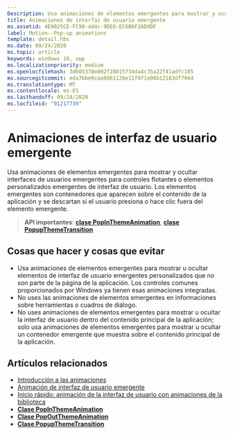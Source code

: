 ```yaml
---
Description: Usa animaciones de elementos emergentes para mostrar y ocultar interfaces de usuarios emergentes para controles flotantes o elementos personalizados emergentes de interfaz de usuario. Los elementos emergentes son contenedores que aparecen sobre el contenido de la aplicación y se descartan si el usuario presiona o hace clic fuera del elemento emergente.
title: Animaciones de interfaz de usuario emergente
ms.assetid: 4E9025CE-FC90-4d4c-9DE6-EC6B6F2AD9DF
label: Motion--Pop-up animations
template: detail.hbs
ms.date: 09/24/2020
ms.topic: article
keywords: windows 10, uwp
ms.localizationpriority: medium
ms.openlocfilehash: 3d605378e802f28015734da4c35a22f41adfc185
ms.sourcegitcommit: eda7bbe9caa9d61126e11f0f1a98b12183df794d
ms.translationtype: MT
ms.contentlocale: es-ES
ms.lasthandoff: 09/24/2020
ms.locfileid: "91217739"
---
```

# <a name="pop-up-ui-animations"></a>Animaciones de interfaz de usuario emergente



Usa animaciones de elementos emergentes para mostrar y ocultar interfaces de usuarios emergentes para controles flotantes o elementos personalizados emergentes de interfaz de usuario. Los elementos emergentes son contenedores que aparecen sobre el contenido de la aplicación y se descartan si el usuario presiona o hace clic fuera del elemento emergente.

> **API importantes**: [**clase PopInThemeAnimation**](/uwp/api/Windows.UI.Xaml.Media.Animation.PopInThemeAnimation), [**clase PopupThemeTransition**](/uwp/api/Windows.UI.Xaml.Media.Animation.PopupThemeTransition)


## <a name="dos-and-donts"></a>Cosas que hacer y cosas que evitar


-   Usa animaciones de elementos emergentes para mostrar u ocultar elementos de interfaz de usuario emergentes personalizados que no son parte de la página de la aplicación. Los controles comunes proporcionados por Windows ya tienen esas animaciones integradas.
-   No uses las animaciones de elementos emergentes en informaciones sobre herramientas o cuadros de diálogo.
-   No uses animaciones de elementos emergentes para mostrar u ocultar la interfaz de usuario dentro del contenido principal de la aplicación; solo usa animaciones de elementos emergentes para mostrar u ocultar un contenedor emergente que muestra sobre el contenido principal de la aplicación.

## <a name="related-articles"></a>Artículos relacionados

* [Introducción a las animaciones](./xaml-animation.md)
* [Animación de interfaz de usuario emergente](/previous-versions/windows/apps/jj649433(v=win.10))
* [Inicio rápido: animación de la interfaz de usuario con animaciones de la biblioteca](/previous-versions/windows/apps/hh452703(v=win.10))
* [**Clase PopInThemeAnimation**](/uwp/api/Windows.UI.Xaml.Media.Animation.PopInThemeAnimation)
* [**Clase PopOutThemeAnimation**](/uwp/api/Windows.UI.Xaml.Media.Animation.PopOutThemeAnimation)
* [**Clase PopupThemeTransition**](/uwp/api/Windows.UI.Xaml.Media.Animation.PopupThemeTransition)

 

 
